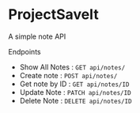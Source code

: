 # ProjectSaveIt
A simple note API

Endpoints 

* Show All Notes : `GET api/notes/`
* Create note : `POST api/notes/`
* Get note by ID : `GET api/notes/ID`
* Update Note : `PATCH api/notes/ID`
* Delete Note : `DELETE api/notes/ID`




